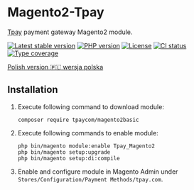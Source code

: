# Magento2-Tpay

[Tpay](https://tpay.com) payment gateway Magento2 module.

[![Latest stable version](https://img.shields.io/packagist/v/tpaycom/magento2basic.svg?label=Latest%20stable%20version)](https://packagist.org/packages/tpaycom/magento2basic)
[![PHP version](https://img.shields.io/packagist/php-v/tpaycom/magento2basic.svg?label=PHP)](https://php.net)
[![License](https://img.shields.io/github/license/tpay-com/tpay-magento2-basic.svg?label=License)](LICENSE)
[![CI status](https://github.com/tpay-com/tpay-magento2-basic/actions/workflows/ci.yaml/badge.svg?branch=master)](https://github.com/tpay-com/tpay-magento2-basic/actions)
[![Type coverage](https://shepherd.dev/github/tpay-com/tpay-magento2-basic/coverage.svg)](https://shepherd.dev/github/tpay-com/tpay-magento2-basic)

[Polish version :poland: wersja polska](./README_PL.md)

## Installation

1. Execute following command to download module:
    ```console
    composer require tpaycom/magento2basic
    ```

2. Execute following commands to enable module:
    ```console
    php bin/magento module:enable Tpay_Magento2
    php bin/magento setup:upgrade
    php bin/magento setup:di:compile
    ```

3. Enable and configure module in Magento Admin under `Stores/Configuration/Payment Methods/tpay.com`.
